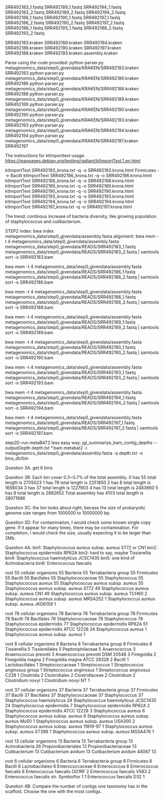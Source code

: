 SRR492183_1.fastq	SRR492189_1.fastq	SRR492194_1.fastq
SRR492183_2.fastq	SRR492189_2.fastq	SRR492194_2.fastq
SRR492186_1.fastq	SRR492190_1.fastq	SRR492197_1.fastq
SRR492186_2.fastq	SRR492190_2.fastq	SRR492197_2.fastq
SRR492188_1.fastq	SRR492193_1.fastq
SRR492188_2.fastq	SRR492193_2.fastq

SRR492183.kraken	SRR492189.kraken	SRR492194.kraken
SRR492186.kraken	SRR492190.kraken	SRR492197.kraken
SRR492188.kraken	SRR492193.kraken	assembly.kraken

Parse using the code provided:
python parser.py metagenomics_data/step0_givendata/KRAKEN/SRR492183.kraken SRR492183
python parser.py metagenomics_data/step0_givendata/KRAKEN/SRR492186.kraken SRR492186
python parser.py metagenomics_data/step0_givendata/KRAKEN/SRR492188.kraken SRR492188
python parser.py metagenomics_data/step0_givendata/KRAKEN/SRR492189.kraken SRR492189
python parser.py metagenomics_data/step0_givendata/KRAKEN/SRR492190.kraken SRR492190
python parser.py metagenomics_data/step0_givendata/KRAKEN/SRR492193.kraken SRR492193
python parser.py metagenomics_data/step0_givendata/KRAKEN/SRR492194.kraken SRR492194
python parser.py metagenomics_data/step0_givendata/KRAKEN/SRR492197.kraken SRR492197


The instructions for ktImporttext usage:
https://manpages.debian.org/testing/radiant/ktImportText.1.en.html

ktImportText SRR492183_krona.txt -q -o SRR492183.krona.html
Firmicutes --> Bacilli
ktImportText SRR492186_krona.txt -q -o SRR492186.krona.html
ktImportText SRR492188_krona.txt -q -o SRR492188.krona.html
ktImportText SRR492189_krona.txt -q -o SRR492189.krona.html
ktImportText SRR492190_krona.txt -q -o SRR492190.krona.html
ktImportText SRR492193_krona.txt -q -o SRR492193.krona.html
ktImportText SRR492194_krona.txt -q -o SRR492194.krona.html
ktImportText SRR492197_krona.txt -q -o SRR492197.krona.html

The trend: continous increase of bacteria diversity, like growing population of  staphylococcus and cutibacterium.



STEP2
index:
bwa index metagenomics_data/step0_givendata/assembly.fasta
alignment:
bwa mem -t 4 metagenomics_data/step0_givendata/assembly.fasta metagenomics_data/step0_givendata/READS/SRR492183_1.fastq metagenomics_data/step0_givendata/READS/SRR492183_2.fastq | samtools sort -o SRR492183.bam

bwa mem -t 4 metagenomics_data/step0_givendata/assembly.fasta metagenomics_data/step0_givendata/READS/SRR492186_1.fastq metagenomics_data/step0_givendata/READS/SRR492186_2.fastq | samtools sort -o SRR492186.bam

bwa mem -t 4 metagenomics_data/step0_givendata/assembly.fasta metagenomics_data/step0_givendata/READS/SRR492188_1.fastq metagenomics_data/step0_givendata/READS/SRR492188_2.fastq | samtools sort -o SRR492188.bam

bwa mem -t 4 metagenomics_data/step0_givendata/assembly.fasta metagenomics_data/step0_givendata/READS/SRR492189_1.fastq metagenomics_data/step0_givendata/READS/SRR492189_2.fastq | samtools sort -o SRR492189.bam

bwa mem -t 4 metagenomics_data/step0_givendata/assembly.fasta metagenomics_data/step0_givendata/READS/SRR492190_1.fastq metagenomics_data/step0_givendata/READS/SRR492190_2.fastq | samtools sort -o SRR492190.bam

bwa mem -t 4 metagenomics_data/step0_givendata/assembly.fasta metagenomics_data/step0_givendata/READS/SRR492193_1.fastq metagenomics_data/step0_givendata/READS/SRR492193_2.fastq | samtools sort -o SRR492193.bam

bwa mem -t 4 metagenomics_data/step0_givendata/assembly.fasta metagenomics_data/step0_givendata/READS/SRR492194_1.fastq metagenomics_data/step0_givendata/READS/SRR492194_2.fastq | samtools sort -o SRR492194.bam

bwa mem -t 4 metagenomics_data/step0_givendata/assembly.fasta metagenomics_data/step0_givendata/READS/SRR492197_1.fastq metagenomics_data/step0_givendata/READS/SRR492197_2.fastq | samtools sort -o SRR492197.bam


step2D-run metaBAT2
less easy way: 
jgi_summarize_bam_contig_depths --outputDepth depth.txt *.bam
metabat2 -i metagenomics_data/step0_givendata/assembly.fasta -a depth.txt -o bins_dir/bin

Question 3A: get 6 bins

Question 3B: Each bin cover 0.3~0.7% of the total assembly.
0 has  55
total length is  2705023
1 has  78
total length is  2251850
2 has  8
total length is  1656034
3 has  37
total length is  1227903
4 has  13
total length is  2483660
5 has  6
total length is  2862852
Total assembly has  4103
total length is  38071686

Question 3C: the bin looks about right, becase the size of prokaryotic genome size ranges from 1000000 to 10000000 bp.

Question 3D: For contamination, I would check some known single copy gene. If it appear for many times, there may be contamination.
For completion, I would check the size, usually expecting it to be larger than 2Mb.

Question 4A:
bin1: Staphylococcus aureus subsp. aureus ST72 or CN1
bin2: Staphylococcus epidermidis RP62A
bin3: hard to say, maybe Tissierellia 
bin4: Staphylococcus haemolyticus JCSC1435
bin5: one kind of Actinobacteria
bin6: Enterococcus faecalis

root   55
cellular organisms   55
Bacteria   55
Terrabacteria group   55
Firmicutes   55
Bacilli   55
Bacillales   55
Staphylococcaceae   55
Staphylococcus   55
Staphylococcus aureus   55
Staphylococcus aureus subsp. aureus   55
Staphylococcus aureus subsp. aureus ST72   49
Staphylococcus aureus subsp. aureus CN1   49
Staphylococcus aureus subsp. aureus TCH60   2
Staphylococcus aureus subsp. aureus MRSA252   1
Staphylococcus aureus subsp. aureus JKD6159   1



root   78
cellular organisms   78
Bacteria   78
Terrabacteria group   78
Firmicutes   78
Bacilli   78
Bacillales   78
Staphylococcaceae   78
Staphylococcus   78
Staphylococcus epidermidis   77
Staphylococcus epidermidis RP62A   51
Staphylococcus epidermidis ATCC 12228   24
Staphylococcus aureus   1
Staphylococcus aureus subsp. aureus   1


root   8
cellular organisms   8
Bacteria   8
Terrabacteria group   8
Firmicutes   8
Tissierellia   5
Tissierellales   5
Peptoniphilaceae   5
Anaerococcus   3
Anaerococcus prevotii   3
Anaerococcus prevotii DSM 20548   3
Finegoldia   2
Finegoldia magna   2
Finegoldia magna ATCC 29328   2
Bacilli   1
Lactobacillales   1
Streptococcaceae   1
Streptococcus   1
Streptococcus anginosus group   1
Streptococcus anginosus   1
Streptococcus anginosus C238   1
Clostridia   2
Clostridiales   2
Clostridiaceae   2
Clostridium   2
Clostridium novyi   1
Clostridium novyi NT   1


root   37
cellular organisms   37
Bacteria   37
Terrabacteria group   37
Firmicutes   37
Bacilli   37
Bacillales   37
Staphylococcaceae   37
Staphylococcus   37
Staphylococcus haemolyticus   24
Staphylococcus haemolyticus JCSC1435   24
Staphylococcus epidermidis   7
Staphylococcus epidermidis RP62A   2
Staphylococcus epidermidis ATCC 12228   3
Staphylococcus aureus   6
Staphylococcus aureus subsp. aureus   6
Staphylococcus aureus subsp. aureus Mu50   1
Staphylococcus aureus subsp. aureus USA300   2
Staphylococcus aureus subsp. aureus 11819-97   1
Staphylococcus aureus subsp. aureus ST398   1
Staphylococcus aureus subsp. aureus MSSA476   1


root   13
cellular organisms   13
Bacteria   13
Terrabacteria group   13
Actinobacteria   26
Propionibacteriales   13
Propionibacteriaceae   13
Cutibacterium   13
Cutibacterium avidum   13
Cutibacterium avidum 44067   13


root   6
cellular organisms   6
Bacteria   6
Terrabacteria group   6
Firmicutes   6
Bacilli   6
Lactobacillales   6
Enterococcaceae   6
Enterococcus   6
Enterococcus faecalis   6
Enterococcus faecalis OG1RF   2
Enterococcus faecalis V583   2
Enterococcus faecalis str. Symbioflor 1   1
Enterococcus faecalis D32   1

Question 4B:
Compare the number of contigs one taxonomy has in the scaffold. Choose the one with the most contigs.
